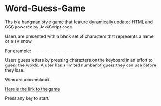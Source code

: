 # Word-Guess-Game
Ths is a hangman style game that feature dynamically updated HTML and CSS powered by JavaScript code.

Users are presented with a blank set of characters that represents a name of a TV show.  

For example:   `_ _ _ _   _ _ _ _ _`

Users guess letters by pressing characters on the keyboard in an effort to guess the words.  A user has a limited number of guess they can use before they lose.

Wins are accumulated.  

[Here is the link to the game](https://edfeld.github.io/Word-Guess-Game/)

Press any key to start.